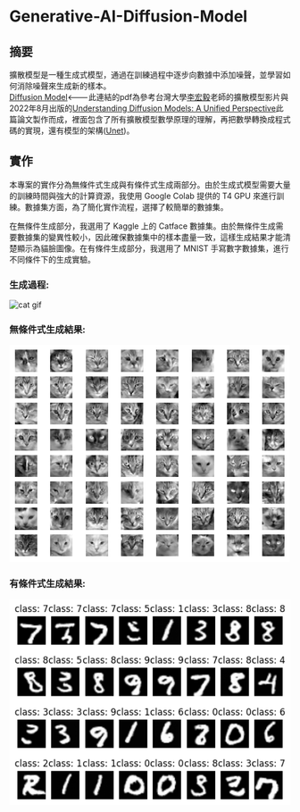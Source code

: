 # Generative-AI-Diffusion-Model

## 摘要
擴散模型是一種生成式模型，通過在訓練過程中逐步向數據中添加噪聲，並學習如何消除噪聲來生成新的樣本。  
[Diffusion Model](https://drive.google.com/file/d/1HYHCSSGOMlvG8oImZfKS_Odp4kLCQ_o6/view?usp=sharing)<---此連結的pdf為參考台灣大學[李宏毅](https://www.youtube.com/@HungyiLeeNTU)老師的擴散模型影片與2022年8月出版的[Understanding Diffusion Models: A Unified Perspective](https://arxiv.org/abs/2208.11970)此篇論文製作而成，裡面包含了所有擴散模型數學原理的理解，再把數學轉換成程式碼的實現，還有模型的架構([Unet](https://arxiv.org/abs/1505.04597))。

## 實作

本專案的實作分為無條件式生成與有條件式生成兩部分。由於生成式模型需要大量的訓練時間與強大的計算資源，我使用 Google Colab 提供的 T4 GPU 來進行訓練。數據集方面，為了簡化實作流程，選擇了較簡單的數據集。

在無條件生成部分，我選用了 Kaggle 上的 Catface 數據集。由於無條件生成需要數據集的變異性較小，因此確保數據集中的樣本盡量一致，這樣生成結果才能清楚顯示為貓臉圖像。在有條件生成部分，我選用了 MNIST 手寫數字數據集，進行不同條件下的生成實驗。 

### 生成過程:

![cat gif](/README_resource/cat.gif)

### 無條件式生成結果:

![cat sampling](/README_resource/cat_sampling.png)

### 有條件式生成結果:

![mnist smapling](/README_resource/mnist_sampling.png)




